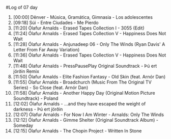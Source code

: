 #Log of 07 day

1. [00:00] Dënver - Música, Gramática, Gimnasia - Los adolescentes
1. [09:18] Súi - Entre Ciudades - Me Pierdo
1. [11:20] Ólafur Arnalds - Erased Tapes Collection I - 3055 (Edit)
1. [11:24] Ólafur Arnalds - Erased Tapes Collection V - Happiness Does Not Wait
1. [11:28] Ólafur Arnalds - Anjunadeep 06 - Only The Winds (Ryan Davis' A Letter From Far Away Variation)
1. [11:36] Ólafur Arnalds - Erased Tapes Collection V - Happiness Does Not Wait
1. [11:48] Ólafur Arnalds - PressPausePlay Original Soundtrack - Þú ert jörðin Remix
1. [11:50] Ólafur Amalds - Elite Fashion Fantasy - Old Skin (feat. Arnór Dan)
1. [11:55] Ólafur Arnalds - Broadchurch (Music From The Original TV Series) - So Close (feat. Arnór Dan)
1. [11:58] Ólafur Arnalds - Another Happy Day (Original Motion Picture Soundtrack) - Poland
1. [12:02] Ólafur Arnalds - ...and they have escaped the weight of darkness - Þú ert jörðin
1. [12:07] Ólafur Arnalds - For Now I Am Winter - Arnalds: Only The Winds
1. [12:12] Ólafur Arnalds - Gimme Shelter (Original Soundtrack Album) - Someday
1. [12:15] Ólafur Arnalds - The Chopin Project - Written In Stone
